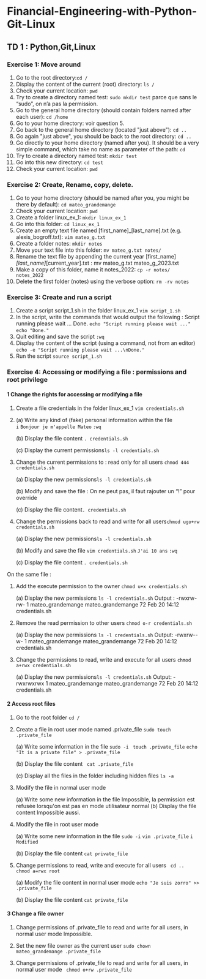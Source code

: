 # Financial-Engineering-with-Python-Git-Linux

## TD 1 : Python,Git,Linux

### Exercise 1: Move around
1. Go to the root directory:```cd /```
2. Display the content of the current (root) directory: ```ls /```
3. Check your current location: ```pwd```
4. Try to create a directory named test: ```sudo mkdir test``` parce que sans le “sudo”, on n’a pas la permission.
5. Go to the general home directory (should contain folders named after each user): ```cd /home```
6. Go to your home directory: voir question 5.
7. Go back to the general home directory (located "just above"): ```cd ..```
8. Go again "just above", you should be back to the root directory: ```cd ..```
9. Go directly to your home directory (named after you). It should be a very simple command, which take no name as parameter of the path: ```cd```
10. Try to create a directory named test: ```mkdir test```
11. Go into this new directory: ```cd test```
12. Check your current location: ```pwd```

### Exercise 2: Create, Rename, copy, delete.
1. Go to your home directory (should be named after you, you might be there by default): ```cd mateo_grandemange```
2. Check your current location: ```pwd```
3. Create a folder linux_ex_1: ```mkdir linux_ex_1```
4. Go into this folder: ```cd linux_ex_1```
5. Create an empty text file named [first_name]_[last_name].txt (e.g. alexis_bogroff.txt): ```vim mateo_g.txt```
6. Create a folder notes: ```mkdir notes```
7. Move your text file into this folder: ```mv mateo_g.txt notes/```
8. Rename the text file by appending the current year [first_name]_[last_name]_[current_year].txt : mv mateo_g.txt mateo_g_2023.txt
9. Make a copy of this folder, name it notes_2022: ```cp -r notes/ notes_2022```
10. Delete the first folder (notes) using the verbose option: ```rm -rv notes```

### Exercise 3: Create and run a script
1. Create a script script_1.sh in the folder linux_ex_1 ```vim script_1.sh```
2. In the script, write the commands that would output the following :
Script running please wait ...
Done.
```echo "Script running please wait ..."```
```echo "Done."```
3. Quit editing and save the script ```:wq```
4. Display the content of the script (using a command, not from an editor) ```echo -e "Script running please wait ...\nDone."```
5. Run the script ```source script_1.sh```

### Exercise 4: Accessing or modifying a file : permissions and root privilege

#### 1 Change the rights for accessing or modifying a file
1. Create a file credentials in the folder linux_ex_1 ```vim credentials.sh```
2. 
    (a) Write any kind of (fake) personal information within the file       
    ```i```
    ```Bonjour je m'appelle Mateo```
    ```:wq```
    
    (b) Display the file content ```. credentials.sh```
    
    (c) Display the current permissions```ls -l credentials.sh ```
    
2. Change the current permissions to : read only for all users ```chmod 444 credentials.sh```

    (a) Display the new permissions```ls -l credentials.sh```
    
    (b) Modify and save the file : On ne peut pas, il faut rajouter un “!” pour override
    
    (c) Display the file content```. credentials.sh```
    
3. Change the permissions back to read and write for all users```chmod ugo+rw credentials.sh```

    (a) Display the new permissions```ls -l credentials.sh```
    
    (b) Modify and save the file
    ```vim credentials.sh```
    ```J'ai 10 ans```
    ```:wq```
    
    (c) Display the file content ```. credentials.sh```

On the same file :
1. Add the execute permission to the owner ```chmod u+x credentials.sh```

    (a) Display the new permissions ```ls -l credentials.sh```
    Output :
    -rwxrw-rw- 1 mateo_grandemange mateo_grandemange 72 Feb 20 14:12 credentials.sh
    
2. Remove the read permission to other users 
    ```chmod o-r credentials.sh```
    
    (a) Display the new permissions ```ls -l credentials.sh```
    Output:
    -rwxrw--w- 1 mateo_grandemange mateo_grandemange 72 Feb 20 14:12 credentials.sh

3. Change the permissions to read, write and execute for all users 
    ```chmod a+rwx credentials.sh```
    
    (a) Display the new permissions```ls -l credentials.sh```
    Output:
    -rwxrwxrwx 1 mateo_grandemange mateo_grandemange 72 Feb 20 14:12 credentials.sh
    
#### 2 Access root files
1. Go to the root folder ```cd /```

2. Create a file in root user mode named .private_file  ```sudo touch .private_file```

    (a) Write some information in the file 
    ```sudo -i```
    ``` touch .private_file```
    ``` echo "It is a private file" > .private_file ```

    (b) Display the file content
    ``` cat .private_file```

    (c) Display all the files in the folder including hidden files
    ```ls -a```

3. Modify the file in normal user mode

    (a) Write some new information in the file
    Impossible, la permission est refusée lorsqu'on est pas en mode             utilisateur normal
    (b) Display the file content
    Impossible aussi.

4. Modify the file in root user mode

    (a) Write some new information in the file
    ```sudo -i```
    ```vim .private_file```
    ```i```
    ```Modified```
    
    (b) Display the file content
    ```cat private_file```
    
5. Change permissions to read, write and execute for all users
    ``` cd ..```
    ``` chmod a=rwx root```
    
    (a) Modify the file content in normal user mode
    ```echo "Je suis zorro" >> .private_file```

    (b) Display the file content
    ``` cat private_file ```

#### 3 Change a file owner
1. Change permissions of .private_file to read and write for all users, in
normal user mode
Impossible.

2. Set the new file owner as the current user
```sudo chown mateo_grandemange .private_file```

3. Change permissions of .private_file to read and write for all users, in
normal user mode
``` chmod o+rw .private_file```
